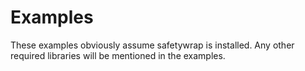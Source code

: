 # Examples

These examples obviously assume safetywrap is installed. Any other required
libraries will be mentioned in the examples.
